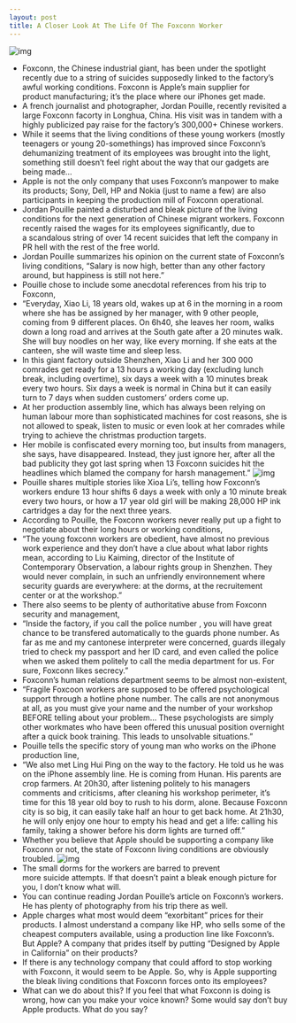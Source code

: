 ```yaml
---
layout: post
title: A Closer Look At The Life Of The Foxconn Worker
---
```

![img](http://media.idownloadblog.com/wp-content/uploads/2010/12/young-foxconn-worker-e1293566040458.jpeg)
* Foxconn, the Chinese industrial giant, has been under the spotlight recently due to a string of suicides supposedly linked to the factory’s awful working conditions. Foxconn is Apple’s main supplier for product manufacturing; it’s the place where our iPhones get made.
* A french journalist and photographer, Jordan Pouille, recently revisited a large Foxconn facorty in Longhua, China. His visit was in tandem with a highly publicized pay raise for the factory’s 300,000+ Chinese workers.
* While it seems that the living conditions of these young workers (mostly teenagers or young 20-somethings) has improved since Foxconn’s dehumanizing treatment of its employees was brought into the light, something still doesn’t feel right about the way that our gadgets are being made…
* Apple is not the only company that uses Foxconn’s manpower to make its products; Sony, Dell, HP and Nokia (just to name a few) are also participants in keeping the production mill of Foxconn operational.
* Jordan Pouille painted a disturbed and bleak picture of the living conditions for the next generation of Chinese migrant workers. Foxconn recently raised the wages for its employees significantly, due to a scandalous string of over 14 recent suicides that left the company in PR hell with the rest of the free world.
* Jordan Pouille summarizes his opinion on the current state of Foxconn’s living conditions, “Salary is now high, better than any other factory around, but happiness is still not here.”
* Pouille chose to include some anecdotal references from his trip to Foxconn,
* “Everyday, Xiao Li, 18 years old, wakes up at 6 in the morning in a room where she has be assigned by her manager, with 9 other people, coming from 9 different places. On 6h40, she leaves her room, walks down a long road and arrives at the South gate after a 20 minutes walk. She will buy noodles on her way, like every morning. If she eats at the canteen, she will waste time and sleep less.
* In this giant factory outside Shenzhen, Xiao Li and her 300 000 comrades get ready for a 13 hours a working day (excluding lunch break, including overtime), six days a week with a 10 minutes break every two hours. Six days a week is normal in China but it can easily turn to 7 days when sudden customers’ orders come up.
* At her production assembly line, which has always been relying on human labour more than sophisticated machines for cost reasons, she is not allowed to speak, listen to music or even look at her comrades while trying to achieve the christmas production targets.
* Her mobile is confiscated every morning too, but insults from managers, she says, have disappeared. Instead, they just ignore her, after all the bad publicity they got last spring when 13 Foxconn suicides hit the headlines which blamed the company for harsh management.”
![img](http://media.idownloadblog.com/wp-content/uploads/2010/12/guard-checking-e1293567935209.jpeg)
* Pouille shares multiple stories like Xioa Li’s, telling how Foxconn’s workers endure 13 hour shifts 6 days a week with only a 10 minute break every two hours, or how a 17 year old girl will be making 28,000 HP ink cartridges a day for the next three years.
* According to Pouille, the Foxconn workers never really put up a fight to negotiate about their long hours or working conditions,
* “The young foxconn workers are obedient, have almost no previous work experience and they don’t have a clue about what labor rights mean, according to Liu Kaiming, director of the Institute of Contemporary Observation, a labour rights group in Shenzhen. They would never complain, in such an unfriendly environnement where security guards are everywhere: at the dorms, at the recruitement center or at the workshop.”
* There also seems to be plenty of authoritative abuse from Foxconn security and management,
* “Inside the factory, if you call the police number , you will have great chance to be transfered automatically to the guards phone number. As far as me and my cantonese interpreter were concerned, guards illegaly tried to check my passport and her ID card, and even called the police when we asked them politely to call the media department for us. For sure, Foxconn likes secrecy.”
* Foxconn’s human relations department seems to be almost non-existent,
* “Fragile Foxcoon workers are supposed to be offered psychological support through a hotline phone number. The calls are not anonymous at all, as you must give your name and the number of your workshop BEFORE telling about your problem… These psychologists are simply other workmates who have been offered this unusual position overnight after a quick book training. This leads to unsolvable situations.”
* Pouille tells the specific story of young man who works on the iPhone production line,
* “We also met Ling Hui Ping on the way to the factory. He told us he was on the iPhone assembly line. He is coming from Hunan. His parents are crop farmers. At 20h30, after listening politely to his managers comments and criticisms, after cleaning his workshop perimeter, it’s time for this 18 year old boy to rush to his dorm, alone. Because Foxconn city is so big, it can easily take half an hour to get back home. At 21h30, he will only enjoy one hour to empty his head and get a life: calling his family, taking a shower before his dorm lights are turned off.”
* Whether you believe that Apple should be supporting a company like Foxconn or not, the state of Foxconn living conditions are obviously troubled.
![img](http://media.idownloadblog.com/wp-content/uploads/2010/12/foxconn-dorms-e1293568001523.jpeg)
* The small dorms for the workers are barred to prevent more suicide attempts. If that doesn’t paint a bleak enough picture for you, I don’t know what will.
* You can continue reading Jordan Pouille’s article on Foxconn’s workers. He has plenty of photography from his trip there as well.
* Apple charges what most would deem “exorbitant” prices for their products. I almost understand a company like HP, who sells some of the cheapest computers available, using a production line like Foxconn’s. But Apple? A company that prides itself by putting “Designed by Apple in California” on their products?
* If there is any technology company that could afford to stop working with Foxconn, it would seem to be Apple. So, why is Apple supporting the bleak living conditions that Foxconn forces onto its employees?
* What can we do about this? If you feel that what Foxconn is doing is wrong, how can you make your voice known? Some would say don’t buy Apple products. What do you say?

